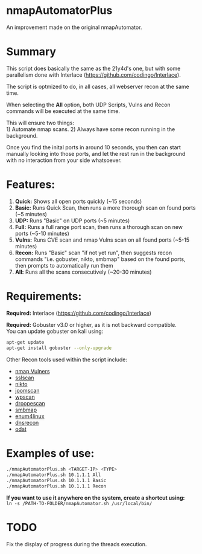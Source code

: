 # nmapAutomatorPlus
An improvement made on the original nmapAutomator.
  
  
# Summary
This script does basically the same as the 21y4d's one, but with some parallelism done with Interlace (https://github.com/codingo/Interlace).

The script is optmized to do, in all cases, all webserver recon at the same time.

When selecting the **All** option, both UDP Scripts, Vulns and Recon commands will be executed at the same time.
  
This will ensure two things:  
	1) Automate nmap scans. 
	2) Always have some recon running in the background. 

Once you find the inital ports in around 10 seconds, you then can start manually looking into those ports, and let the rest run in the background with no interaction from your side whatsoever.  
  
  
# Features:
1. **Quick:**	Shows all open ports quickly (~15 seconds)  
1. **Basic:**	Runs Quick Scan, then runs a more thorough scan on found ports (~5 minutes)  
1. **UDP:**	  Runs "Basic" on UDP ports (~5 minutes)  
1. **Full:** 	Runs a full range port scan, then runs a thorough scan on new ports (~5-10 minutes)  
1. **Vulns:**	Runs CVE scan and nmap Vulns scan on all found ports (~5-15 minutes)  
1. **Recon:**	Runs "Basic" scan "if not yet run", then suggests recon commands "i.e. gobuster, nikto, smbmap" based on the found ports, then prompts to automatically run them  
1. **All:**  	Runs all the scans consecutively (~20-30 minutes)  
  
  
  
# Requirements:
**Required:** Interlace (https://github.com/codingo/Interlace)

**Required:** Gobuster v3.0 or higher, as it is not backward compatible.  
You can update gobuster on kali using:  
```bash
apt-get update
apt-get install gobuster --only-upgrade  
```

Other Recon tools used within the script include:
* [nmap Vulners](https://github.com/vulnersCom/nmap-vulners)
* [sslscan](https://github.com/rbsec/sslscan)
* [nikto](https://github.com/sullo/nikto)
* [joomscan](https://github.com/rezasp/joomscan)
* [wpscan](https://github.com/wpscanteam/wpscan)
* [droopescan](https://github.com/droope/droopescan)
* [smbmap](https://github.com/ShawnDEvans/smbmap)
* [enum4linux](https://github.com/portcullislabs/enum4linux)
* [dnsrecon](https://github.com/darkoperator/dnsrecon)
* [odat](https://github.com/quentinhardy/odat)
  
  
# Examples of use:
```bash
./nmapAutomatorPlus.sh <TARGET-IP> <TYPE>  
./nmapAutomatorPlus.sh 10.1.1.1 All  
./nmapAutomatorPlus.sh 10.1.1.1 Basic  
./nmapAutomatorPlus.sh 10.1.1.1 Recon  
```

**If you want to use it anywhere on the system, create a shortcut using:**  
`ln -s /PATH-TO-FOLDER/nmapAutomator.sh /usr/local/bin/`

# TODO
Fix the display of progress during the threads execution.
